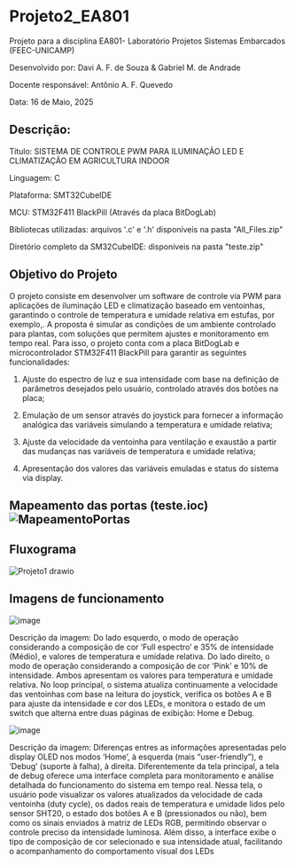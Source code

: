 # Projeto2_EA801

Projeto para a disciplina EA801- Laboratório Projetos Sistemas Embarcados (FEEC-UNICAMP)

Desenvolvido por: Davi A. F. de Souza & Gabriel M. de Andrade

Docente responsável: Antônio A. F. Quevedo

Data: 16 de Maio, 2025

## Descrição:
Título: SISTEMA DE CONTROLE PWM PARA ILUMINAÇÃO LED E CLIMATIZAÇÃO EM AGRICULTURA INDOOR

Linguagem: C

Plataforma: SMT32CubeIDE

MCU: STM32F411 BlackPill (Através da placa BitDogLab)

Bibliotecas utilizadas: arquivos '.c' e '.h' disponíveis na pasta "All_Files.zip"

Diretório completo da SM32CubeIDE: disponíveis na pasta "teste.zip"
	
## Objetivo do Projeto

O projeto consiste em desenvolver um software de controle via PWM para aplicações de iluminação LED e climatização  baseado em ventoinhas, garantindo o controle de temperatura e umidade relativa em estufas, por exemplo,. A proposta é simular as condições de um ambiente controlado para plantas, com soluções que permitem ajustes e monitoramento em tempo real. Para isso, o projeto conta com a placa BitDogLab e microcontrolador STM32F411 BlackPill para garantir as seguintes funcionalidades:

1. Ajuste do espectro de luz e sua intensidade com base na definição de parâmetros desejados pelo usuário, controlado através dos botões na placa;

2. Emulação de um sensor através do joystick para fornecer a informação analógica das variáveis simulando a temperatura e umidade relativa; 

3. Ajuste da velocidade da ventoinha para ventilação e exaustão a partir das mudanças nas variáveis de temperatura e umidade relativa;

4. Apresentação dos valores das variáveis emuladas e status do sistema via display.


## Mapeamento das portas (teste.ioc) ![MapeamentoPortas](https://github.com/user-attachments/assets/f4c24dea-967b-4e9c-9ea4-fa6a582366e7)

## Fluxograma
![Projeto1 drawio](https://github.com/user-attachments/assets/6de09160-3b30-433d-8074-248ff48ea927)

## Imagens de funcionamento
![image](https://github.com/user-attachments/assets/31bab5e8-e6f5-4bbb-8e0a-5185b94da3db)

Descrição da imagem: Do lado esquerdo, o modo de operação considerando a composição de cor ‘Full espectro’ e 35% de intensidade (Médio), e valores de temperatura e umidade relativa. Do lado direito,  o modo de operação considerando a composição de cor ‘Pink’ e 10% de intensidade. Ambos apresentam os valores para temperatura e umidade relativa. No loop principal, o sistema atualiza continuamente a velocidade das ventoinhas com base na leitura do joystick, verifica os botões A e B para ajuste da intensidade e cor dos LEDs, e monitora o estado de um switch que alterna entre duas páginas de exibição: Home e Debug.

![image](https://github.com/user-attachments/assets/31bab5e8-e6f5-4bbb-8e0a-5185b94da3db)

Descrição da imagem: Diferenças entres as informações apresentadas pelo display OLED nos modos ‘Home’, à esquerda (mais “user-friendly”), e ‘Debug’ (suporte à falha), à direita. Diferentemente da tela principal, a tela de debug oferece uma interface completa para monitoramento e análise detalhada do funcionamento do sistema em tempo real. Nessa tela, o usuário pode visualizar os valores atualizados da velocidade de cada ventoinha (duty cycle), os dados reais de temperatura e umidade lidos pelo sensor SHT20, o estado dos botões A e B (pressionados ou não), bem como os sinais enviados à matriz de LEDs RGB, permitindo observar o controle preciso da intensidade luminosa. Além disso, a interface exibe o tipo de composição de cor selecionado e sua intensidade atual, facilitando o acompanhamento do comportamento visual dos LEDs
